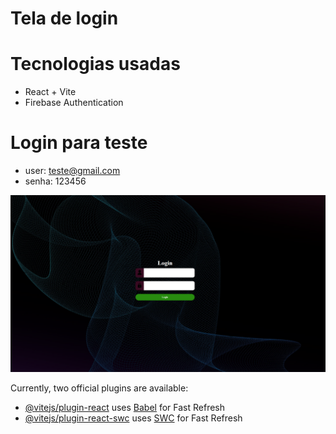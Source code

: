 # Tela de login
# Tecnologias usadas
- React + Vite
- Firebase Authentication

# Login para teste
- user: teste@gmail.com
- senha: 123456
  

<img src="./src//assets/login.png">


Currently, two official plugins are available:

- [@vitejs/plugin-react](https://github.com/vitejs/vite-plugin-react/blob/main/packages/plugin-react/README.md) uses [Babel](https://babeljs.io/) for Fast Refresh
- [@vitejs/plugin-react-swc](https://github.com/vitejs/vite-plugin-react-swc) uses [SWC](https://swc.rs/) for Fast Refresh

